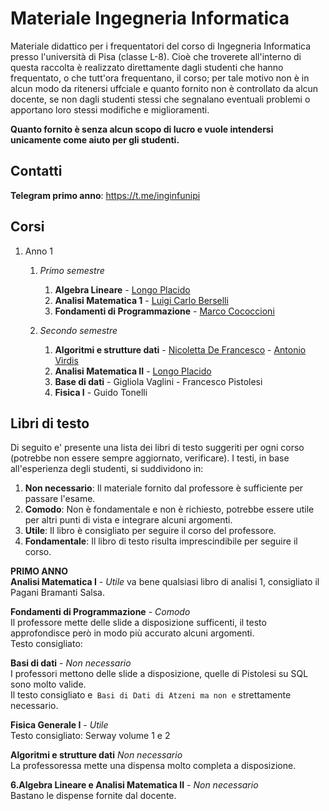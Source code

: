 # Materiale Ingegneria Informatica 

Materiale didattico per i frequentatori del corso di Ingegneria Informatica presso l'università di Pisa (classe L-8). Cioè che troverete all'interno di questa raccolta è realizzato direttamente dagli studenti che hanno frequentato, o che tutt'ora frequentano, il corso; per tale motivo non è in alcun modo da ritenersi uffciale e quanto fornito non è controllato da alcun docente, se non dagli studenti stessi che segnalano eventuali problemi o apportano loro stessi modifiche e miglioramenti.

**Quanto fornito è senza alcun scopo di lucro e vuole intendersi unicamente come aiuto per gli studenti.**



## Contatti

**Telegram primo anno**: https://t.me/inginfunipi


## Corsi
1. Anno 1
      1. _Primo semestre_
         1. **Algebra Lineare** - [Longo Placido](http://pagine.dm.unipi.it/alan/)
         1. **Analisi Matematica 1** - [Luigi Carlo Berselli](http://pagine.dm.unipi.it/berselli/dida/maindida.html)
         1. **Fondamenti di Programmazione** - [Marco Cococcioni](http://www.iet.unipi.it/m.cococcioni/)
         
      1. _Secondo semestre_
         1. **Algoritmi e strutture dati** - [Nicoletta De Francesco](http://www.iet.unipi.it/n.defrancesco/) - [Antonio Virdis](http://www.iet.unipi.it/a.virdis/algoritmi.html)
         1. **Analisi Matematica II** - [Longo Placido](http://pagine.dm.unipi.it/alan/)
         1. **Base di dati** - Gigliola Vaglini - Francesco Pistolesi
         1. **Fisica I** - Guido Tonelli

## Libri di testo
Di seguito e' presente una lista dei libri di testo suggeriti per ogni corso (potrebbe non essere sempre aggiornato, verificare).
I testi, in base all'esperienza degli studenti, si suddividono in:

1) **Non necessario**: Il materiale fornito dal professore è sufficiente per passare l'esame.
2) **Comodo**: Non è fondamentale e non è richiesto, potrebbe essere utile per altri punti di vista e integrare alcuni argomenti.
3) **Utile**: Il libro è consigliato per seguire il corso del professore.
4) **Fondamentale**: Il libro di testo risulta imprescindibile per seguire il corso.

**PRIMO ANNO**  
**Analisi Matematica I** - _Utile_
va bene qualsiasi libro di analisi 1, consigliato il Pagani Bramanti Salsa.  

**Fondamenti di Programmazione** - _Comodo_  
Il professore mette delle slide a disposizione sufficenti, il testo approfondisce però in modo più accurato alcuni argomenti.  
Testo consigliato: 

**Basi di dati** - _Non necessario_  
I professori mettono delle slide a disposizione, quelle di Pistolesi su SQL sono molto valide.  
Il testo consigliato e` Basi di Dati di Atzeni ma non e` strettamente necessario.   

**Fisica Generale I** - _Utile_    
Testo consigliato: Serway volume 1 e 2          
      
**Algoritmi e strutture dati** _Non necessario_    
La professoressa mette una dispensa molto completa a disposizione.      
      
**6.Algebra Lineare e Analisi Matematica II** - _Non necessario_    
Bastano le dispense fornite dal docente.  


